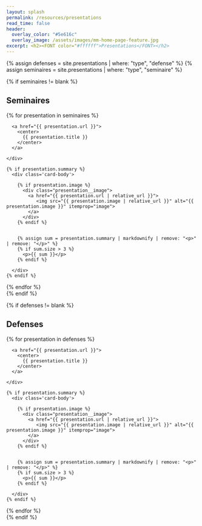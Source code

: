 ```yaml
---
layout: splash
permalink: /resources/presentations
read_time: false
header:
  overlay_color: "#5e616c"
  overlay_image: /assets/images/mm-home-page-feature.jpg
excerpt: <h2><FONT color="#ffffff">Presentations</FONT></h2>
---
```


{% assign defenses = site.presentations | where: "type", "defense" %}
{% assign seminaires = site.presentations | where: "type", "seminaire" %}

{% if seminaires != blank %}
<h2>Seminaires</h2>
<div class='card-list'>
{% for presentation in seminaires %}
<div class='card'>
  <div class='card-header'>
        
      <a href="{{ presentation.url }}">
        <center>
          {{ presentation.title }}
        </center>
      </a>
    
    </div>

    {% if presentation.summary %}
      <div class='card-body'>
      
        {% if presentation.image %}
          <div class="presentation__image">
            <a href="{{ presentation.url | relative_url }}">
               <img src="{{ presentation.image | relative_url }}" alt="{{ presentation.image }}" itemprop="image">
            </a>
          </div>
        {% endif %}      

    
        {% assign sum = presentation.summary | markdownify | remove: "<p>" | remove: "</p>" %}
        {% if sum.size > 3 %}
          <p>{{ sum }}</p>
        {% endif %}
      
      </div>
    {% endif %}  

  </div>
{% endfor %}
</div>
{% endif %}

{% if defenses != blank %}
<h2>Defenses</h2>
<div class='card-list'>
{% for presentation in defenses %}
<div class='card'>
  <div class='card-header'>
        
      <a href="{{ presentation.url }}">
        <center>
          {{ presentation.title }}
        </center>
      </a>
    
    </div>

    {% if presentation.summary %}
      <div class='card-body'>
      
        {% if presentation.image %}
          <div class="presentation__image">
            <a href="{{ presentation.url | relative_url }}">
               <img src="{{ presentation.image | relative_url }}" alt="{{ presentation.image }}" itemprop="image">
            </a>
          </div>
        {% endif %}      

    
        {% assign sum = presentation.summary | markdownify | remove: "<p>" | remove: "</p>" %}
        {% if sum.size > 3 %}
          <p>{{ sum }}</p>
        {% endif %}
      
      </div>
    {% endif %}  

  </div>
{% endfor %}
</div>
{% endif %}
